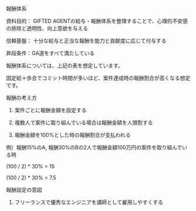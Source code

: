 報酬体系

資料目的： GIFTED AGENTの給与・報酬体系を整理することで、心理的不安感の排除と透明性、向上意欲を与える

信頼基盤： 十分な給与と正当な報酬を能力と貢献度に応じて付与する

昇段条件：GA道をすべて満たしている

報酬体系については、上記の表を想定しています。

固定給＋歩合でコミット時間が多いほど、案件達成時の報酬割合が高くなる想定です。

報酬の考え方

1. 案件ごとに報酬金額を設定する

2. 複数人で案件に取り組んでいる場合は報酬金額を人頭割する

3. 報酬金額を100%とした時の報酬割合が支払われる


例）報酬15%のA, 報酬30%のBの2人で報酬金額100万円の案件を取り組んでいる時

\(100 \/ 2\) \* 30% = 15

\(100 \/ 2\) \* 30% = 7.5

報酬設定の意図

1. フリーランスで優秀なエンジニアを講師として雇用しやすくする



